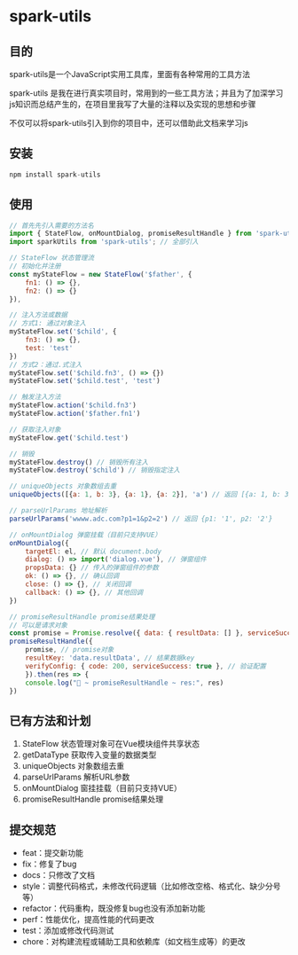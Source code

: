 # spark-utils

## 目的

spark-utils是一个JavaScript实用工具库，里面有各种常用的工具方法

spark-utils 是我在进行真实项目时，常用到的一些工具方法；并且为了加深学习js知识而总结产生的，在项目里我写了大量的注释以及实现的思想和步骤

不仅可以将spark-utils引入到你的项目中，还可以借助此文档来学习js

## 安装

```js
npm install spark-utils
```

## 使用

```js
// 首先先引入需要的方法名
import { StateFlow, onMountDialog, promiseResultHandle } from 'spark-utils'; // 按需引入
import sparkUtils from 'spark-utils'; // 全部引入

// StateFlow 状态管理流
// 初始化并注册
const myStateFlow = new StateFlow('$father', {
    fn1: () => {},
    fn2: () => {}
}),

// 注入方法或数据
// 方式1: 通过对象注入
myStateFlow.set('$child', {
    fn3: () => {},
    test: 'test'
})
// 方式2：通过.式注入
myStateFlow.set('$child.fn3', () => {})
myStateFlow.set('$child.test', 'test')

// 触发注入方法
myStateFlow.action('$child.fn3')
myStateFlow.action('$father.fn1')

// 获取注入对象
myStateFlow.get('$child.test')

// 销毁
myStateFlow.destroy() // 销毁所有注入
myStateFlow.destroy('$child') // 销毁指定注入

// uniqueObjects 对象数组去重
uniqueObjects([{a: 1, b: 3}, {a: 1}, {a: 2}], 'a') // 返回 [{a: 1, b: 3}, {a: 2}]

// parseUrlParams 地址解析
parseUrlParams('wwww.adc.com?p1=1&p2=2') // 返回 {p1: '1', p2: '2'}

// onMountDialog 弹窗挂载（目前只支持VUE）
onMountDialog({
    targetEl: el, // 默认 document.body
    dialog: () => import('dialog.vue'), // 弹窗组件
    propsData: {} // 传入的弹窗组件的参数
    ok: () => {}, // 确认回调
    close: () => {}, // 关闭回调
    callback: () => {}, // 其他回调
})

// promiseResultHandle promise结果处理
// 可以是请求对象
const promise = Promise.resolve({ data: { resultData: [] }, serviceSuccess: true, code: 200 })
promiseResultHandle({ 
    promise, // promise对象
    resultKey: 'data.resultData', // 结果数据key
    verifyConfig: { code: 200, serviceSuccess: true }, // 验证配置
    }).then(res => {
    console.log("🚀 ~ promiseResultHandle ~ res:", res)
})
```

## 已有方法和计划

1. StateFlow  状态管理对象可在Vue模块组件共享状态
2. getDataType 获取传入变量的数据类型
3. uniqueObjects  对象数组去重
4. parseUrlParams  解析URL参数
5. onMountDialog 窗挂挂载（目前只支持VUE）
6. promiseResultHandle promise结果处理

## 提交规范

- feat：提交新功能
- fix：修复了bug
- docs：只修改了文档
- style：调整代码格式，未修改代码逻辑（比如修改空格、格式化、缺少分号等）
- refactor：代码重构，既没修复bug也没有添加新功能
- perf：性能优化，提高性能的代码更改
- test：添加或修改代码测试
- chore：对构建流程或辅助工具和依赖库（如文档生成等）的更改
